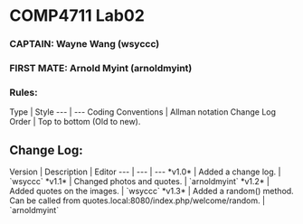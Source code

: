 <h1>COMP4711 Lab02</h1>
<h3>CAPTAIN: Wayne Wang (wsyccc)</h3>
<h3>FIRST MATE: Arnold Myint (arnoldmyint)</h3>

<h3>Rules: </h3>
Type | Style
--- | --- 
Coding Conventions | Allman notation
Change Log Order | Top to bottom (Old to new).


<h2>Change Log: </h2>
Version | Description  | Editor
--- | --- | ---
*v1.0* | Added a change log. | `wsyccc`
*v1.1* | Changed photos and quotes. | `arnoldmyint`
*v1.2* | Added quotes on the images. | `wsyccc`
*v1.3* | Added a random() method. Can be called from quotes.local:8080/index.php/welcome/random. | `arnoldmyint`




